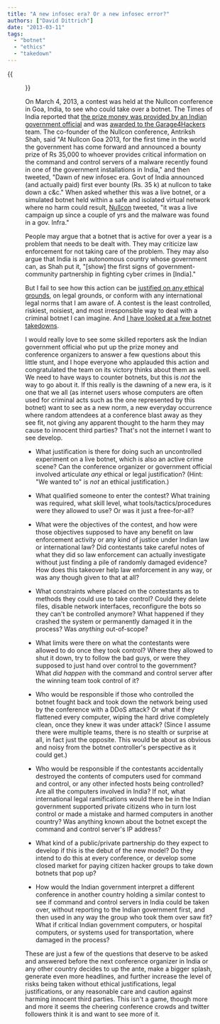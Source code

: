 ```yaml
---
title: "A new infosec era? Or a new infosec error?"
authors: ["David Dittrich"]
date: "2013-03-11"
tags: 
  - "botnet"
  - "ethics"
  - "takedown"
---
```

{{<figure src="images/banner.png" alt="Banner" width="50%">}}

On March 4, 2013, a contest was held at the Nullcon conference in Goa, India, to see who could take over a botnet. The Times of India reported that [the prize money was provided by an Indian government official](http://timesofindia.indiatimes.com/city/goa/Will-support-cyber-security-initiatives-CM/articleshow/18899132.cms) and was [awarded to the Garage4Hackers](https://www.facebook.com/photo.php?v=574303972588033&set=vb.138904662794635&type=2&theater) team. The co-founder of the Nullcon conference, Antriksh Shah, said "At Nullcon Goa 2013, for the first time in the world the government has come forward and announced a bounty prize of Rs 35,000 to whoever provides critical information on the command and control servers of a malware recently found in one of the government installations in India," and then tweeted, "Dawn of new infosec era. Govt of India announced (and actually paid) first ever bounty (Rs. 35 k) at nullcon to take down a c&c." When asked whether this was a live botnet, or a simulated botnet held within a safe and isolated virtual network where no harm could result, [Nullcon](https://twitter.com/nullcon) tweeted, "it was a live campaign up since a couple of yrs and the malware was found in a gov. Infra."  
  
  
People may argue that a botnet that is active for over a year is a problem that needs to be dealt with. They may criticize law enforcement for not taking care of the problem. They may also argue that India is an autonomous country whose government can, as Shah put it, "\[show\] the first signs of government-community partnership in fighting cyber crimes in \[India\]."  
  
But I fail to see how this action can be [justified on any ethical grounds](http://ssrn.com/abstract=790585), on legal grounds, or conform with any international legal norms that I am aware of. A contest is the least controlled, riskiest, noisiest, and most irresponsible way to deal with a criminal botnet I can imagine. And [I have looked at a few botnet takedowns](http://staff.washington.edu/dittrich/talks/dcc2013_dittrich_botnets.pdf).  
  
I would really love to see some skilled reporters ask the Indian government official who put up the prize money and conference organizers to answer a few questions about this little stunt, and I hope everyone who applauded this action and congratulated the team on its victory thinks about them as well. We need to have ways to counter botnets, but this is _not_ the way to go about it. If this really is the dawning of a new era, is it one that we all (as internet users whose computers are often used for criminal acts such as the one represented by this botnet) want to see as a new norm, a new everyday occurrence where random attendees at a conference blast away as they see fit, not giving any apparent thought to the harm they may cause to innocent third parties? That's not the internet I want to see develop.  
  

  
- What justification is there for doing such an uncontrolled experiment on a live botnet, which is also an active crime scene? Can the conference organizer or government official involved articulate _any_ ethical or legal justification? (Hint: "We wanted to" is _not_ an ethical justification.)  
      
    
- What qualified someone to enter the contest? What training was required, what skill level, what tools/tactics/procedures were they allowed to use? Or was it just a free-for-all?  
      
    
- What were the objectives of the contest, and how were those objectives supposed to have any benefit on law enforcement activity or any kind of justice under Indian law or international law? Did contestants take careful notes of what they did so law enforcement can actually investigate without just finding a pile of randomly damaged evidence? How does this takeover help law enforcement in any way, or was any though given to that at all?  
      
    
- What constraints where placed on the contestants as to methods they could use to take control? Could they delete files, disable network interfaces, reconfigure the bots so they can't be controlled anymore? What happened if they crashed the system or permanently damaged it in the process? Was _anything_ out-of-scope?  
      
    
- What limits were there on what the contestants were allowed to do once they took control? Where they allowed to shut it down, try to follow the bad guys, or were they supposed to just hand over control to the government? What _did happen_ with the command and control server after the winning team took control of it?  
      
    
- Who would be responsible if those who controlled the botnet fought back and took down the network being used by the conference with a DDoS attack? Or what if they flattened every computer, wiping the hard drive completely clean, once they knew it was under attack? (Since I assume there were multiple teams, there is no stealth or surprise at all, in fact just the opposite. This would be about as obvious and noisy from the botnet controller's perspective as it could get.)  
      
    
- Who would be responsible if the contestants accidentally destroyed the contents of computers used for command and control, or any other infected hosts being controlled? Are all the computers involved in India? If not, what international legal ramifications would there be in the Indian government supported private citizens who in turn lost control or made a mistake and harmed computers in another country? Was anything known about the botnet except the command and control server's IP address?  
      
    
- What kind of a public/private partnership do they expect to develop if this is the debut of the new model? Do they intend to do this at every conference, or develop some closed market for paying citizen hacker groups to take down botnets that pop up?  
      
    
- How would the Indian government interpret a different conference in another country holding a similar contest to see if command and control servers in India could be taken over, without reporting to the Indian government first, and then used in any way the group who took them over saw fit? What if critical Indian government computers, or hospital computers, or systems used for transportation, where damaged in the process?  
      
    

  
  
These are just a few of the questions that deserve to be asked and answered before the next conference organizer in India or any other country decides to up the ante, make a bigger splash, generate even more headlines, and further increase the level of risks being taken without ethical justifications, legal justifications, or any reasonable care and caution against harming innocent third parties. This isn't a game, though more and more it seems the cheering conference crowds and twitter followers think it is and want to see more of it.

